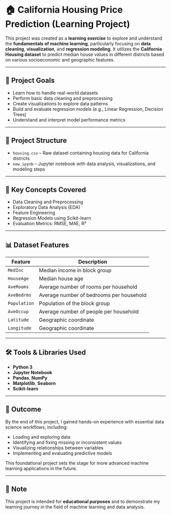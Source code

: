 # 🏠 California Housing Price Prediction (Learning Project)

This project was created as a **learning exercise** to explore and understand the **fundamentals of machine learning**, particularly focusing on **data cleaning**, **visualization**, and **regression modeling**. It utilizes the **California Housing dataset** to predict median house values in different districts based on various socioeconomic and geographic features.

---

## 🎯 Project Goals

- Learn how to handle real-world datasets
- Perform basic data cleaning and preprocessing
- Create visualizations to explore data patterns
- Build and evaluate regression models (e.g., Linear Regression, Decision Trees)
- Understand and interpret model performance metrics

---

## 📁 Project Structure

- `housing.csv` – Raw dataset containing housing data for California districts
- `new.ipynb` – Jupyter notebook with data analysis, visualizations, and modeling steps

---

## 🧠 Key Concepts Covered

- Data Cleaning and Preprocessing
- Exploratory Data Analysis (EDA)
- Feature Engineering
- Regression Models using Scikit-learn
- Evaluation Metrics: RMSE, MAE, R²

---

## 📊 Dataset Features

| Feature     | Description                                   |
|-------------|-----------------------------------------------|
| `MedInc`    | Median income in block group                  |
| `HouseAge`  | Median house age                              |
| `AveRooms`  | Average number of rooms per household         |
| `AveBedrms` | Average number of bedrooms per household      |
| `Population`| Population of the block group                 |
| `AveOccup`  | Average number of people per household        |
| `Latitude`  | Geographic coordinate                         |
| `Longitude` | Geographic coordinate                         |

---

## 🛠 Tools & Libraries Used

- **Python 3**
- **Jupyter Notebook**
- **Pandas**, **NumPy**
- **Matplotlib**, **Seaborn**
- **Scikit-learn**

---

## 🚀 Outcome

By the end of this project, I gained hands-on experience with essential data science workflows, including:
- Loading and exploring data
- Identifying and fixing missing or inconsistent values
- Visualizing relationships between variables
- Implementing and evaluating predictive models

This foundational project sets the stage for more advanced machine learning applications in the future.

---

## 📌 Note

This project is intended for **educational purposes** and to demonstrate my learning journey in the field of machine learning and data analysis.

